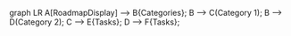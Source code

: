 graph LR
A[RoadmapDisplay] --> B{Categories};
B --> C(Category 1);
B --> D(Category 2);
C --> E{Tasks};
D --> F{Tasks};
